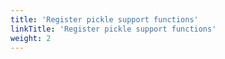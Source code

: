 ```yaml
---
title: 'Register pickle support functions'
linkTitle: 'Register pickle support functions'
weight: 2
---
```

